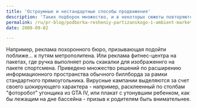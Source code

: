 ```yaml
---
title: 'Остроумные и нестандартные способы продвижения'
description: 'Таких подборок множество, и в некоторых сюжеты повторяются: ну кто еще не видел деревьев оформленных как ботва овощей или социальной рекламы по помощи бездомным, декорирующей крышки мусорных баков. Но в подборке французского блоггера есть много новых решений.'
permalink: /ru/pr-blog/podborka-resheniy-partizanskogo-i-ambient-marketinga
date: 2008-09-02

---
```


Например, реклама похоронного бюро, призывающая подойти поближе... к путям метрополитена. Или реклама фитнес-центра на пакетах, где ручка выполняет роль скакалки для изображеннго на пакете спортсмена. Приведено множество решений по расширению информационного пространства обычного биллборда за рамки стандартного прямоугольника. Вирусные кампании выделяются за счет своего шокирующего характера - например, расклеенный по столбам "фоторобот" угонщика из GTA IV, или плакат с утонувшим ребенком, как бы лежащим на дне бассейна - призыв к родителям быть внимательнее.

